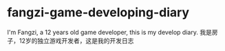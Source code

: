 # fangzi-game-developing-diary
I'm Fangzi, a 12 years old game developer, this is my develop diary.
我是房子，12岁的独立游戏开发者，这是我的开发日志
